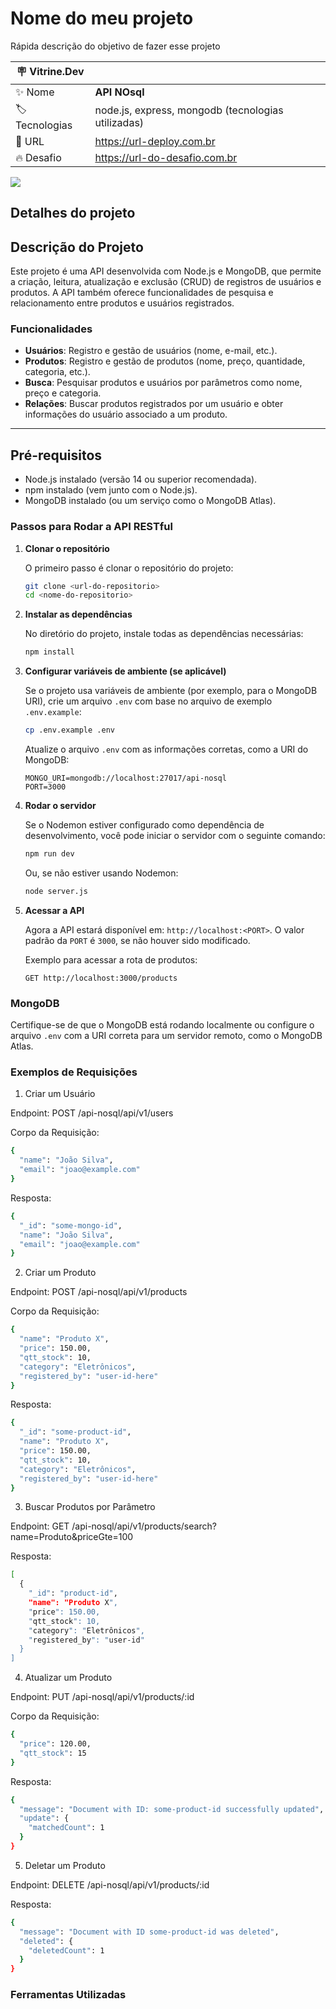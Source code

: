 # Nome do meu projeto

Rápida descrição do objetivo de fazer esse projeto

| :placard: Vitrine.Dev |     |
| -------------  | --- |
| :sparkles: Nome        | **API NOsql**
| :label: Tecnologias | node.js, express, mongodb (tecnologias utilizadas)
| :rocket: URL         | https://url-deploy.com.br
| :fire: Desafio     | https://url-do-desafio.com.br

<!-- Inserir imagem com a #vitrinedev ao final do link -->
![](https://via.placeholder.com/1200x500.png?text=imagem+lindona+do+meu+projeto#vitrinedev)

## Detalhes do projeto

## Descrição do Projeto

Este projeto é uma API desenvolvida com Node.js e MongoDB, que permite a criação, leitura, atualização e exclusão (CRUD) de registros de usuários e produtos. A API também oferece funcionalidades de pesquisa e relacionamento entre produtos e usuários registrados.

### Funcionalidades
- **Usuários**: Registro e gestão de usuários (nome, e-mail, etc.).
- **Produtos**: Registro e gestão de produtos (nome, preço, quantidade, categoria, etc.).
- **Busca**: Pesquisar produtos e usuários por parâmetros como nome, preço e categoria.
- **Relações**: Buscar produtos registrados por um usuário e obter informações do usuário associado a um produto.

---


## Pré-requisitos
- Node.js instalado (versão 14 ou superior recomendada).
- npm instalado (vem junto com o Node.js).
- MongoDB instalado (ou um serviço como o MongoDB Atlas).

### Passos para Rodar a API RESTful

1. **Clonar o repositório**

   O primeiro passo é clonar o repositório do projeto:

   ```bash
   git clone <url-do-repositorio>
   cd <nome-do-repositorio>
   ```

2. **Instalar as dependências**

   No diretório do projeto, instale todas as dependências necessárias:

   ```bash
   npm install
   ```

3. **Configurar variáveis de ambiente (se aplicável)**

   Se o projeto usa variáveis de ambiente (por exemplo, para o MongoDB URI), crie um arquivo `.env` com base no arquivo de exemplo `.env.example`:

   ```bash
   cp .env.example .env
   ```

   Atualize o arquivo `.env` com as informações corretas, como a URI do MongoDB:

   ```
   MONGO_URI=mongodb://localhost:27017/api-nosql
   PORT=3000
   ```

4. **Rodar o servidor**

   Se o Nodemon estiver configurado como dependência de desenvolvimento, você pode iniciar o servidor com o seguinte comando:

   ```bash
   npm run dev
   ```

   Ou, se não estiver usando Nodemon:

   ```bash
   node server.js
   ```

5. **Acessar a API**

   Agora a API estará disponível em: `http://localhost:<PORT>`. O valor padrão da `PORT` é `3000`, se não houver sido modificado.

   Exemplo para acessar a rota de produtos:

   ```
   GET http://localhost:3000/products
   ```

### MongoDB

Certifique-se de que o MongoDB está rodando localmente ou configure o arquivo `.env` com a URI correta para um servidor remoto, como o MongoDB Atlas.


### Exemplos de Requisições

1. Criar um Usuário

Endpoint: POST /api-nosql/api/v1/users

Corpo da Requisição:
```bash
{
  "name": "João Silva",
  "email": "joao@example.com"
}
```
Resposta:
```bash
{
  "_id": "some-mongo-id",
  "name": "João Silva",
  "email": "joao@example.com"
}
```
2. Criar um Produto

Endpoint: POST /api-nosql/api/v1/products

Corpo da Requisição:
```bash
{
  "name": "Produto X",
  "price": 150.00,
  "qtt_stock": 10,
  "category": "Eletrônicos",
  "registered_by": "user-id-here"
}
```
Resposta:
```bash
{
  "_id": "some-product-id",
  "name": "Produto X",
  "price": 150.00,
  "qtt_stock": 10,
  "category": "Eletrônicos",
  "registered_by": "user-id-here"
}
```
3. Buscar Produtos por Parâmetro

Endpoint: GET /api-nosql/api/v1/products/search?name=Produto&priceGte=100

Resposta:
```bash
[
  {
    "_id": "product-id",
    "name": "Produto X",
    "price": 150.00,
    "qtt_stock": 10,
    "category": "Eletrônicos",
    "registered_by": "user-id"
  }
]
```
4. Atualizar um Produto

Endpoint: PUT /api-nosql/api/v1/products/:id

Corpo da Requisição:
```bash
{
  "price": 120.00,
  "qtt_stock": 15
}
```
Resposta:
```bash
{
  "message": "Document with ID: some-product-id successfully updated",
  "update": {
    "matchedCount": 1
  }
}
```
5. Deletar um Produto

Endpoint: DELETE /api-nosql/api/v1/products/:id

Resposta:
```bash
{
  "message": "Document with ID some-product-id was deleted",
  "deleted": {
    "deletedCount": 1
  }
}
```

### Ferramentas Utilizadas



